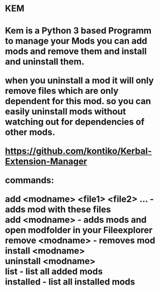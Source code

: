 <h1>KEM<h1>

Kem is a Python 3 based Programm to manage your Mods
you can add mods and remove them and install and uninstall them.

when you uninstall a mod it will only remove files which are only dependent for this mod.
so you can easily uninstall mods without watching out for dependencies of other mods.

https://github.com/kontiko/Kerbal-Extension-Manager

commands:  
  
add \<modname> \<file1> \<file2> ... -  adds mod with these files  
add \<modname> - adds mods and open modfolder in your Fileexplorer  
remove \<modname> - removes mod  
install \<modname>  
uninstall \<modname>  
list - list all added mods  
installed - list all installed mods   
